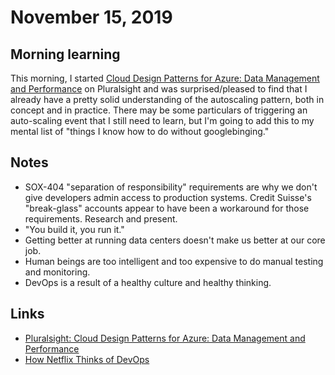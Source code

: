 # November 15, 2019

## Morning learning

This morning, I started [Cloud Design Patterns for Azure: Data Management and Performance](https://app.pluralsight.com/library/courses/azure-design-patterns-data-management-performance/table-of-contents) on Pluralsight and was surprised/pleased to find that I already have a pretty solid understanding of the autoscaling pattern, both in concept and in practice. There may be some particulars of triggering an auto-scaling event that I still need to learn, but I'm going to add this to my mental list of "things I know how to do without googlebinging."

## Notes

* SOX-404 "separation of responsibility" requirements are why we don't give developers admin access to production systems. Credit Suisse's "break-glass" accounts appear to have been a workaround for those requirements. Research and present.
* "You build it, you run it."
* Getting better at running data centers doesn't make us better at our core job.
* Human beings are too intelligent and too expensive to do manual testing and monitoring.
* DevOps is a result of a healthy culture and healthy thinking.

## Links

* [Pluralsight: Cloud Design Patterns for Azure: Data Management and Performance](https://app.pluralsight.com/library/courses/azure-design-patterns-data-management-performance/table-of-contents)
* [How Netflix Thinks of DevOps](https://www.youtube.com/watch?v=UTKIT6STSVM)
